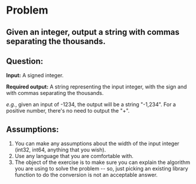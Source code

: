 # Problem
## Given an integer, output a string with commas separating the thousands.

Question:
---------
**Input:** A signed integer.

**Required output:** A string representing the input integer, with the sign and with commas separating the thousands.

_e.g._, given an input of -1234, the output will be a string "-1,234".
For a positive number, there's no need to output the "+".

Assumptions:
------------
1. You can make any assumptions about the width of the input integer (int32, int64, anything that you wish).
2. Use any language that you are comfortable with.
3. The object of the exercise is to make sure you can explain the algorithm you are using to solve the problem -- so, just picking an existing library function to do the conversion is not an acceptable answer.
